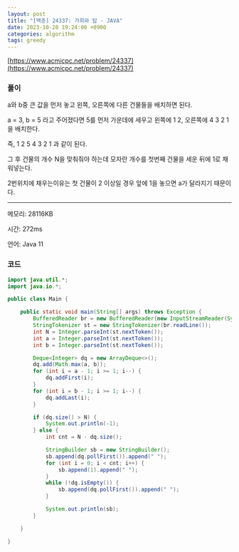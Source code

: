 ```yaml
---
layout: post
title: "[백준] 24337: 가희와 탑 - JAVA"
date: 2023-10-20 19:24:00 +0900
categories: algorithm
tags: greedy
---
```


[https://www.acmicpc.net/problem/24337](https://www.acmicpc.net/problem/24337)

### 풀이

a와 b중 큰 값을 먼저 놓고 왼쪽, 오른쪽에 다른 건물들을 배치하면 된다.

a = 3, b = 5 라고 주어졌다면 5를 먼저 가운데에 세우고 왼쪽에 1 2, 오른쪽에 4 3 2 1을 배치한다.

즉, 1 2 5 4 3 2 1 과 같이 된다.

그 후 건물의 개수 N을 맞춰줘야 하는데 모자란 개수를 첫번째 건물을 세운 뒤에 1로 채워넣는다.

2번위치에 채우는이유는 첫 건물이 2 이상일 경우 앞에 1을 놓으면 a가 달라지기 때문이다.

---

메모리: 28116KB

시간: 272ms

언어: Java 11

### 코드

```java
import java.util.*;
import java.io.*;

public class Main {

    public static void main(String[] args) throws Exception {
        BufferedReader br = new BufferedReader(new InputStreamReader(System.in));
        StringTokenizer st = new StringTokenizer(br.readLine());
        int N = Integer.parseInt(st.nextToken());
        int a = Integer.parseInt(st.nextToken());
        int b = Integer.parseInt(st.nextToken());

        Deque<Integer> dq = new ArrayDeque<>();
        dq.add(Math.max(a, b));
        for (int i = a - 1; i >= 1; i--) {
            dq.addFirst(i);
        }
        for (int i = b - 1; i >= 1; i--) {
            dq.addLast(i);
        }

        if (dq.size() > N) {
            System.out.println(-1);
        } else {
            int cnt = N - dq.size();

            StringBuilder sb = new StringBuilder();
            sb.append(dq.pollFirst()).append(" ");
            for (int i = 0; i < cnt; i++) {
                sb.append(1).append(" ");
            }
            while (!dq.isEmpty()) {
                sb.append(dq.pollFirst()).append(" ");
            }

            System.out.println(sb);
        }

    }

}
```
